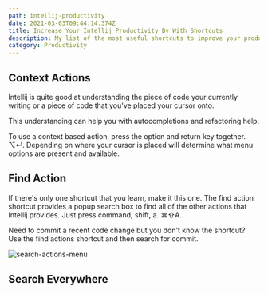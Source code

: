 ```yaml
---
path: intellij-productivity
date: 2021-03-03T09:44:14.374Z
title: Increase Your Intellij Productivity By With Shortcuts
description: My list of the most useful shortcuts to improve your productivity in Intellij
category: Productivity
---
```

## Context Actions

Intellij is quite good at understanding the piece of code your currently writing or a piece of code that you've placed your cursor onto.

This understanding can help you with autocompletions and refactoring help. 

To use a context based action, press the option and return key together. ⌥↵. Depending on where your cursor is placed will determine what menu options are present and available.

## Find Action

If there's only one shortcut that you learn, make it this one. The find action shortcut provides a popup search box to find all of the other actions that Intellij provides. Just press command, shift, a. ⌘⇧A.

Need to commit a recent code change but you don't know the shortcut? Use the find actions shortcut and then search for commit. 

![search-actions-menu](assets/screenshot-2021-03-03-at-14.31.08.png "Search Actions Shortcut Menu")

## Search Everywhere